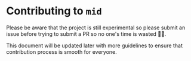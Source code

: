 # Contributing to `mid`

Please be aware that the project is still experimental so please submit an issue before trying to submit a PR so no one's time is wasted 🙏🏽. 

This document will be updated later with more guidelines to ensure that contribution process is smooth for everyone. 